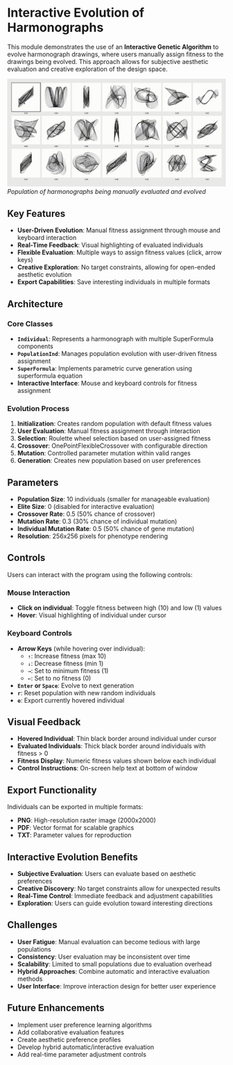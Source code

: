 # Interactive Evolution of Harmonographs

This module demonstrates the use of an **Interactive Genetic Algorithm** to evolve harmonograph drawings, where users manually assign fitness to the drawings being evolved. This approach allows for subjective aesthetic evaluation and creative exploration of the design space.

![](../images/interactive-evolution.gif)
*Population of harmonographs being manually evaluated and evolved*

## Key Features

- **User-Driven Evolution**: Manual fitness assignment through mouse and keyboard interaction
- **Real-Time Feedback**: Visual highlighting of evaluated individuals
- **Flexible Evaluation**: Multiple ways to assign fitness values (click, arrow keys)
- **Creative Exploration**: No target constraints, allowing for open-ended aesthetic evolution
- **Export Capabilities**: Save interesting individuals in multiple formats

## Architecture

### Core Classes

- **`Individual`**: Represents a harmonograph with multiple SuperFormula components
- **`PopulationInd`**: Manages population evolution with user-driven fitness assignment
- **`SuperFormula`**: Implements parametric curve generation using superformula equation
- **Interactive Interface**: Mouse and keyboard controls for fitness assignment

### Evolution Process

1. **Initialization**: Creates random population with default fitness values
2. **User Evaluation**: Manual fitness assignment through interaction
3. **Selection**: Roulette wheel selection based on user-assigned fitness
4. **Crossover**: OnePointFlexibleCrossover with configurable direction
5. **Mutation**: Controlled parameter mutation within valid ranges
6. **Generation**: Creates new population based on user preferences

## Parameters

- **Population Size**: 10 individuals (smaller for manageable evaluation)
- **Elite Size**: 0 (disabled for interactive evaluation)
- **Crossover Rate**: 0.5 (50% chance of crossover)
- **Mutation Rate**: 0.3 (30% chance of individual mutation)
- **Individual Mutation Rate**: 0.5 (50% chance of gene mutation)
- **Resolution**: 256x256 pixels for phenotype rendering

## Controls

Users can interact with the program using the following controls:

### Mouse Interaction
- **Click on individual**: Toggle fitness between high (10) and low (1) values
- **Hover**: Visual highlighting of individual under cursor

### Keyboard Controls
- **Arrow Keys** (while hovering over individual):
  - `↑`: Increase fitness (max 10)
  - `↓`: Decrease fitness (min 1)
  - `→`: Set to minimum fitness (1)
  - `←`: Set to no fitness (0)
- **`Enter` or `Space`**: Evolve to next generation
- **`r`**: Reset population with new random individuals
- **`e`**: Export currently hovered individual

## Visual Feedback

- **Hovered Individual**: Thin black border around individual under cursor
- **Evaluated Individuals**: Thick black border around individuals with fitness > 0
- **Fitness Display**: Numeric fitness values shown below each individual
- **Control Instructions**: On-screen help text at bottom of window

## Export Functionality

Individuals can be exported in multiple formats:
- **PNG**: High-resolution raster image (2000x2000)
- **PDF**: Vector format for scalable graphics
- **TXT**: Parameter values for reproduction

## Interactive Evolution Benefits

- **Subjective Evaluation**: Users can evaluate based on aesthetic preferences
- **Creative Discovery**: No target constraints allow for unexpected results
- **Real-Time Control**: Immediate feedback and adjustment capabilities
- **Exploration**: Users can guide evolution toward interesting directions

## Challenges

- **User Fatigue**: Manual evaluation can become tedious with large populations
- **Consistency**: User evaluation may be inconsistent over time
- **Scalability**: Limited to small populations due to evaluation overhead
- **Hybrid Approaches**: Combine automatic and interactive evaluation methods
- **User Interface**: Improve interaction design for better user experience

## Future Enhancements

- Implement user preference learning algorithms
- Add collaborative evaluation features
- Create aesthetic preference profiles
- Develop hybrid automatic/interactive evaluation
- Add real-time parameter adjustment controls